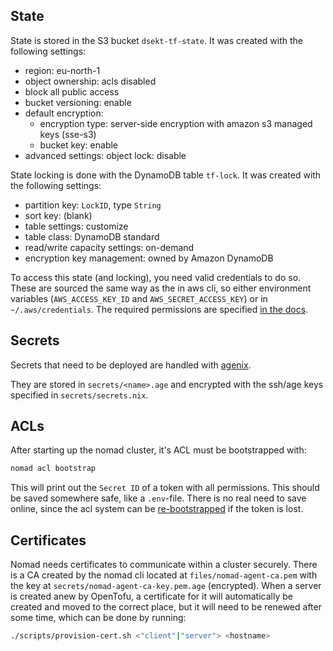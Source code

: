 ## State

State is stored in the S3 bucket `dsekt-tf-state`. It was created with the following settings:
- region: eu-north-1
- object ownership: acls disabled
- block all public access
- bucket versioning: enable
- default encryption:
  - encryption type: server-side encryption with amazon s3 managed keys (sse-s3)
  - bucket key: enable
- advanced settings: object lock: disable

State locking is done with the DynamoDB table `tf-lock`. It was created with the following settings:
- partition key: `LockID`, type `String`
- sort key: (blank)
- table settings: customize
- table class: DynamoDB standard
- read/write capacity settings: on-demand
- encryption key management: owned by Amazon DynamoDB

To access this state (and locking), you need valid credentials to do so. These are sourced the same way as the in aws cli, so either environment variables (`AWS_ACCESS_KEY_ID` and `AWS_SECRET_ACCESS_KEY`) or in `~/.aws/credentials`. The required permissions are specified [in the docs](https://opentofu.org/docs/language/settings/backends/s3/).

## Secrets

Secrets that need to be deployed are handled with [agenix](https://github.com/ryantm/agenix).

They are stored in `secrets/<name>.age` and encrypted with the ssh/age keys specified in `secrets/secrets.nix`.

## ACLs

After starting up the nomad cluster, it's ACL must be bootstrapped with:
```sh
nomad acl bootstrap
```
This will print out the `Secret ID` of a token with all permissions. This should be saved somewhere safe, like a `.env`-file. There is no real need to save online, since the acl system can be [re-bootstrapped](https://developer.hashicorp.com/nomad/tutorials/access-control/access-control-bootstrap#re-bootstrap-acl-system) if the token is lost.

## Certificates

Nomad needs certificates to communicate within a cluster securely. There is a CA created by the nomad cli located at `files/nomad-agent-ca.pem` with the key at `secrets/nomad-agent-ca-key.pem.age` (encrypted). When a server is created anew by OpenTofu, a certificate for it will automatically be created and moved to the correct place, but it will need to be renewed after some time, which can be done by running:
```sh
./scripts/provision-cert.sh <"client"|"server"> <hostname>
```
